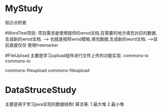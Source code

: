 # MyStudy
知识点积累

#WordTest项目:
项目需求是使用提供的wrod文档,在需要的地方填充对应的数据,生成新的wrod文档.
--> 也就是按照wrod模板,填充数据,生成新的word文档.
-->目前直接仅仅 使用freemarker




#FileUpload
主要是学习upload组件进行文件上传的功能实现.
<groupId>commons-io</groupId>
<artifactId>commons-io</artifactId>

<groupId>commons-fileupload</groupId>
<artifactId>commons-fileupload</artifactId>


# DataStruceStudy 
主要是用于学习java实现的数据结构!
算法等.
1.最大堆
2.最小堆





